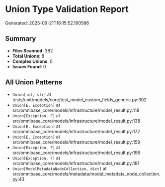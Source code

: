 # Union Type Validation Report

Generated: 2025-09-21T16:15:52.190586

## Summary

- **Files Scanned**: 382
- **Total Unions**: 8
- **Complex Unions**: 0
- **Issues Found**: 0

## All Union Patterns

- `Union[int, str]` at tests/unit/models/core/test_model_custom_fields_generic.py:302
- `Union[E, Exception]` at src/omnibase_core/models/infrastructure/model_result.py:118
- `Union[Exception, F]` at src/omnibase_core/models/infrastructure/model_result.py:138
- `Union[E, Exception]` at src/omnibase_core/models/infrastructure/model_result.py:172
- `Union[E, Exception]` at src/omnibase_core/models/infrastructure/model_result.py:159
- `Union[Exception, F]` at src/omnibase_core/models/infrastructure/model_result.py:196
- `Union[Exception, F]` at src/omnibase_core/models/infrastructure/model_result.py:181
- `Union[ModelMetadataNodeCollection, dict]` at src/omnibase_core/models/metadata/model_metadata_node_collection.py:43
